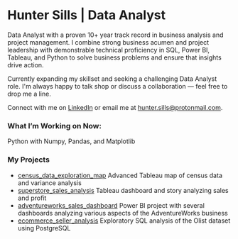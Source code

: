 # Hunter Sills | Data Analyst

Data Analyst with a proven 10+ year track record in business analysis and project management. I combine strong business acumen and project leadership with demonstrable technical proficiency in SQL, Power BI, Tableau, and Python to solve business problems and ensure that insights drive action.

Currently expanding my skillset and seeking a challenging Data Analyst role. I'm always happy to talk shop or discuss a collaboration — feel free to drop me a line.

Connect with me on [LinkedIn](https://www.linkedin.com/in/hunter-sills/) or email me at hunter.sills@protonmail.com.


### What I’m Working on Now:

Python with Numpy, Pandas, and Matplotlib


### My Projects

*   [census_data_exploration_map](https://github.com/hunter-sills/census_data_exploration_map)
    Advanced Tableau map of census data and variance analysis
*   [superstore_sales_analysis](https://github.com/hunter-sills/superstore_sales_analysis)
    Tableau dashboard and story analyzing sales and profit
*   [adventureworks_sales_dashboard](https://github.com/hunter-sills/adventureworks_sales_dashboard)
    Power BI project with several dashboards analyzing various aspects of the AdventureWorks business
*   [ecommerce_seller_analysis](https://github.com/hunter-sills/ecommerce_seller_analysis)
    Exploratory SQL analysis of the Olist dataset using PostgreSQL
